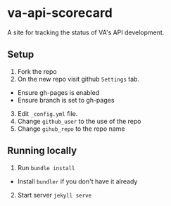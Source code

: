 # va-api-scorecard

A site for tracking the status of VA's API development.

## Setup

1. Fork the repo
2. On the new repo visit github `Settings` tab.
  - Ensure gh-pages is enabled
  - Ensure branch is set to gh-pages
3. Edit `_config.yml` file.
4. Change `github_user` to the use of the repo
5. Change `gihub_repo` to the repo name

## Running locally

1. Run `bundle install`
  - Install `bundler` if you don't have it already
2. Start server `jekyll serve`
